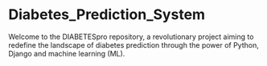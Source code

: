 # Diabetes_Prediction_System
Welcome to the DIABETESpro repository, a revolutionary project aiming to redefine the landscape of diabetes prediction through the power of Python, Django and machine learning (ML).
